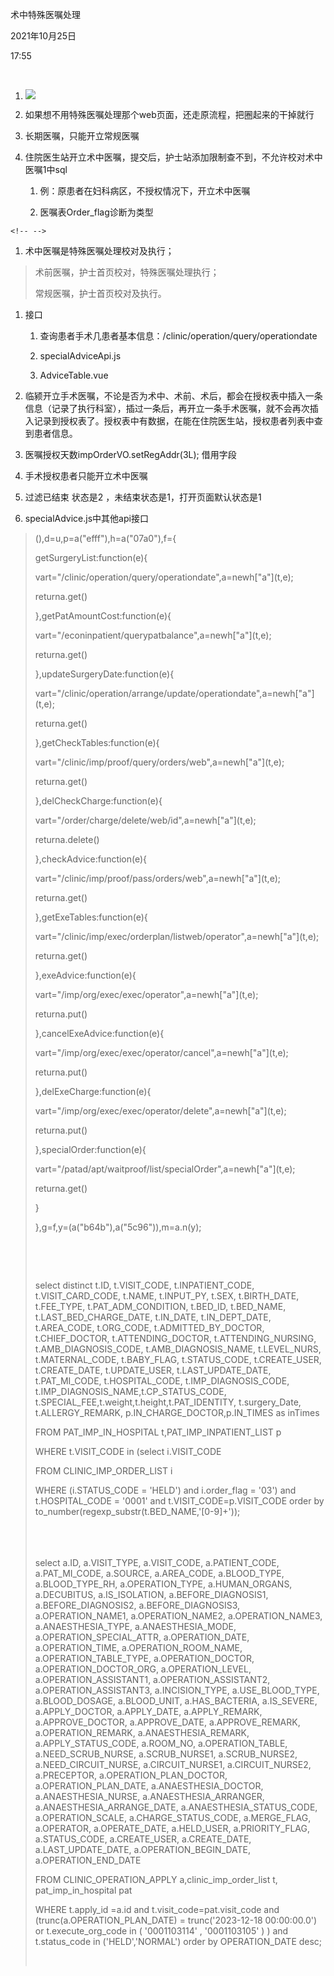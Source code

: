 术中特殊医嘱处理

2021年10月25日

17:55

 

1.  ![](000_术中特殊医嘱处理_000.png)

2.  如果想不用特殊医嘱处理那个web页面，还走原流程，把圈起来的干掉就行

3.  长期医嘱，只能开立常规医嘱

4.  住院医生站开立术中医嘱，提交后，护士站添加限制查不到，不允许校对术中医嘱1中sql

    1.  例：原患者在妇科病区，不授权情况下，开立术中医嘱

    2.  医嘱表Order_flag诊断为类型

```{=html}
<!-- -->
```
1.  术中医嘱是特殊医嘱处理校对及执行；

> 术前医嘱，护士首页校对，特殊医嘱处理执行；
>
> 常规医嘱，护士首页校对及执行。

1.  接口

    1.  查询患者手术几患者基本信息：/clinic/operation/query/operationdate

    2.  specialAdviceApi.js

    3.  AdviceTable.vue

2.  临颍开立手术医嘱，不论是否为术中、术前、术后，都会在授权表中插入一条信息（记录了执行科室），插过一条后，再开立一条手术医嘱，就不会再次插入记录到授权表了。授权表中有数据，在能在住院医生站，授权患者列表中查到患者信息。

3.  医嘱授权天数impOrderVO.setRegAddr(3L); 借用字段

4.  手术授权患者只能开立术中医嘱

5.  过滤已结束 状态是2 ，未结束状态是1，打开页面默认状态是1

6.  specialAdvice.js中其他api接口

> (),d=u,p=a(\"efff\"),h=a(\"07a0\"),f={
>
> getSurgeryList:function(e){
>
> vart=\"/clinic/operation/query/operationdate\",a=newh\[\"a\"\](t,e);
>
> returna.get()
>
> },getPatAmountCost:function(e){
>
> vart=\"/econinpatient/querypatbalance\",a=newh\[\"a\"\](t,e);
>
> returna.get()
>
> },updateSurgeryDate:function(e){
>
> vart=\"/clinic/operation/arrange/update/operationdate\",a=newh\[\"a\"\](t,e);
>
> returna.get()
>
> },getCheckTables:function(e){
>
> vart=\"/clinic/imp/proof/query/orders/web\",a=newh\[\"a\"\](t,e);
>
> returna.get()
>
> },delCheckCharge:function(e){
>
> vart=\"/order/charge/delete/web/id\",a=newh\[\"a\"\](t,e);
>
> returna.delete()
>
> },checkAdvice:function(e){
>
> vart=\"/clinic/imp/proof/pass/orders/web\",a=newh\[\"a\"\](t,e);
>
> returna.get()
>
> },getExeTables:function(e){
>
> vart=\"/clinic/imp/exec/orderplan/listweb/operator\",a=newh\[\"a\"\](t,e);
>
> returna.get()
>
> },exeAdvice:function(e){
>
> vart=\"/imp/org/exec/exec/operator\",a=newh\[\"a\"\](t,e);
>
> returna.put()
>
> },cancelExeAdvice:function(e){
>
> vart=\"/imp/org/exec/exec/operator/cancel\",a=newh\[\"a\"\](t,e);
>
> returna.put()
>
> },delExeCharge:function(e){
>
> vart=\"/imp/org/exec/exec/operator/delete\",a=newh\[\"a\"\](t,e);
>
> returna.put()
>
> },specialOrder:function(e){
>
> vart=\"/patad/apt/waitproof/list/specialOrder\",a=newh\[\"a\"\](t,e);
>
> returna.get()
>
> }
>
> },g=f,y=(a(\"b64b\"),a(\"5c96\")),m=a.n(y);
>
>  
>
>  
>
> select distinct t.ID, t.VISIT_CODE, t.INPATIENT_CODE, t.VISIT_CARD_CODE, t.NAME, t.INPUT_PY, t.SEX, t.BIRTH_DATE, t.FEE_TYPE, t.PAT_ADM_CONDITION, t.BED_ID, t.BED_NAME, t.LAST_BED_CHARGE_DATE, t.IN_DATE, t.IN_DEPT_DATE, t.AREA_CODE, t.ORG_CODE, t.ADMITTED_BY_DOCTOR, t.CHIEF_DOCTOR, t.ATTENDING_DOCTOR, t.ATTENDING_NURSING, t.AMB_DIAGNOSIS_CODE, t.AMB_DIAGNOSIS_NAME, t.LEVEL_NURS, t.MATERNAL_CODE, t.BABY_FLAG, t.STATUS_CODE, t.CREATE_USER, t.CREATE_DATE, t.UPDATE_USER, t.LAST_UPDATE_DATE, t.PAT_MI_CODE, t.HOSPITAL_CODE, t.IMP_DIAGNOSIS_CODE, t.IMP_DIAGNOSIS_NAME,t.CP_STATUS_CODE, t.SPECIAL_FEE,t.weight,t.height,t.PAT_IDENTITY, t.surgery_Date, t.ALLERGY_REMARK, p.IN_CHARGE_DOCTOR,p.IN_TIMES as inTimes
>
> FROM PAT_IMP_IN_HOSPITAL t,PAT_IMP_INPATIENT_LIST p
>
> WHERE t.VISIT_CODE in (select i.VISIT_CODE
>
> FROM CLINIC_IMP_ORDER_LIST i
>
> WHERE (i.STATUS_CODE = \'HELD\') and i.order_flag = \'03\') and t.HOSPITAL_CODE = \'0001\' and t.VISIT_CODE=p.VISIT_CODE order by to_number(regexp_substr(t.BED_NAME,\'\[0-9\]+\'));\
> \
> \
>  
>
> select a.ID, a.VISIT_TYPE, a.VISIT_CODE, a.PATIENT_CODE, a.PAT_MI_CODE, a.SOURCE, a.AREA_CODE, a.BLOOD_TYPE, a.BLOOD_TYPE_RH, a.OPERATION_TYPE, a.HUMAN_ORGANS, a.DECUBITUS, a.IS_ISOLATION, a.BEFORE_DIAGNOSIS1, a.BEFORE_DIAGNOSIS2, a.BEFORE_DIAGNOSIS3, a.OPERATION_NAME1, a.OPERATION_NAME2, a.OPERATION_NAME3, a.ANAESTHESIA_TYPE, a.ANAESTHESIA_MODE, a.OPERATION_SPECIAL_ATTR, a.OPERATION_DATE, a.OPERATION_TIME, a.OPERATION_ROOM_NAME, a.OPERATION_TABLE_TYPE, a.OPERATION_DOCTOR, a.OPERATION_DOCTOR_ORG, a.OPERATION_LEVEL, a.OPERATION_ASSISTANT1, a.OPERATION_ASSISTANT2, a.OPERATION_ASSISTANT3, a.INCISION_TYPE, a.USE_BLOOD_TYPE, a.BLOOD_DOSAGE, a.BLOOD_UNIT, a.HAS_BACTERIA, a.IS_SEVERE, a.APPLY_DOCTOR, a.APPLY_DATE, a.APPLY_REMARK, a.APPROVE_DOCTOR, a.APPROVE_DATE, a.APPROVE_REMARK, a.OPERATION_REMARK, a.ANAESTHESIA_REMARK, a.APPLY_STATUS_CODE, a.ROOM_NO, a.OPERATION_TABLE, a.NEED_SCRUB_NURSE, a.SCRUB_NURSE1, a.SCRUB_NURSE2, a.NEED_CIRCUIT_NURSE, a.CIRCUIT_NURSE1, a.CIRCUIT_NURSE2, a.PRECEPTOR, a.OPERATION_PLAN_DOCTOR, a.OPERATION_PLAN_DATE, a.ANAESTHESIA_DOCTOR, a.ANAESTHESIA_NURSE, a.ANAESTHESIA_ARRANGER, a.ANAESTHESIA_ARRANGE_DATE, a.ANAESTHESIA_STATUS_CODE, a.OPERATION_SCALE, a.CHARGE_STATUS_CODE, a.MERGE_FLAG, a.OPERATOR, a.OPERATE_DATE, a.HELD_USER, a.PRIORITY_FLAG, a.STATUS_CODE, a.CREATE_USER, a.CREATE_DATE, a.LAST_UPDATE_DATE, a.OPERATION_BEGIN_DATE, a.OPERATION_END_DATE
>
> FROM CLINIC_OPERATION_APPLY a,clinic_imp_order_list t, pat_imp_in_hospital pat
>
> WHERE t.apply_id =a.id and t.visit_code=pat.visit_code and (trunc(a.OPERATION_PLAN_DATE) = trunc(\'2023-12-18 00:00:00.0\') or t.execute_org_code in ( \'0001103114\' , \'0001103105\' ) ) and t.status_code in (\'HELD\',\'NORMAL\') order by OPERATION_DATE desc;
>
>  
